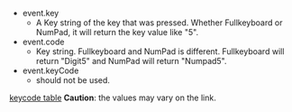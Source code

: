 * event.key
    * A Key string of the key that was pressed. Whether Fullkeyboard or NumPad, it will return the key value like "5".
* event.code
    * Key string. Fullkeyboard and NumPad is different. Fullkeyboard will return "Digit5" and NumPad will return "Numpad5".
* event.keyCode
    * should not be used.

[keycode table](https://www.toptal.com/developers/keycode/table)
**Caution**: the values may vary on the link.
